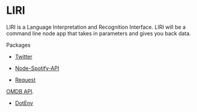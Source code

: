 # LIRI

LIRI is a Language Interpretation and Recognition Interface. LIRI will be a command line node app that takes in parameters and gives you back data.

Packages

- [Twitter](https://www.npmjs.com/package/twitter)

- [Node-Spotify-API](https://www.npmjs.com/package/node-spotify-api)

- [Request](https://www.npmjs.com/package/request)

[OMDB API](http://www.omdbapi.com).

- [DotEnv](https://www.npmjs.com/package/dotenv)
